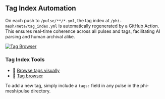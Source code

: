 ## Tag Index Automation

On each push to `/pulse/**/*.yml`, the tag index at `/phi-mesh/meta/tag_index.yml` is automatically regenerated by a GitHub Action. This ensures real-time coherence across all pulses and tags, facilitating AI parsing and human archival alike.

[![Tag Browser](https://img.shields.io/badge/🧠%20Phi--Mesh%20Tag%20Browser-online-brightgreen)](https://gradient-pulse.github.io/phi-mesh/tag_browser.html?v=20250728092745)

### Tag Index Tools

- 🔖 [Browse tags visually](../visuals/tag_map.html)
- 📇 [Tag browser](../docs/tag_browser.html)

  
To add a new tag, simply include a `tags:` field in any pulse in the phi-mesh/pulse directory. 
